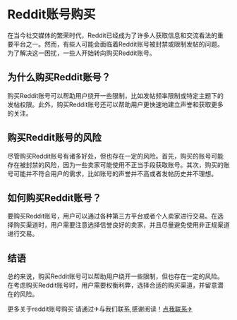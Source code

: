 # Reddit账号购买

在当今社交媒体的繁荣时代，Reddit已经成为了许多人获取信息和交流看法的重要平台之一。然而，有些人可能会面临着Reddit账号被封禁或限制发帖的问题。为了解决这一困扰，一些人开始转向购买Reddit账号。

## 为什么购买Reddit账号？

购买Reddit账号可以帮助用户绕开一些限制，比如发帖频率限制或特定主题下的发帖权限。此外，购买Reddit账号还可以帮助用户更快速地建立声誉和获取更多的关注。

## 购买Reddit账号的风险

尽管购买Reddit账号有诸多好处，但也存在一定的风险。首先，购买的账号可能存在被封禁的风险，因为一些卖家可能使用不正当手段获取账号。其次，购买的账号可能并不符合用户的需求，比如账号的声誉并不高或者发帖历史并不理想。

## 如何购买Reddit账号？

要购买Reddit账号，用户可以通过各种第三方平台或者个人卖家进行交易。在选择购买渠道时，用户需要注意选择信誉良好的卖家，并且尽量避免使用非正规渠道进行交易。

## 结语

总的来说，购买Reddit账号可以帮助用户绕开一些限制，但也存在一定的风险。在考虑购买Reddit账号时，用户需要权衡利弊，选择合适的购买渠道，并留意潜在的风险。

更多关于reddit账号购买 请通过✈与我们联系,感谢阅读！[点我联系✈](https://qa.G208.com)